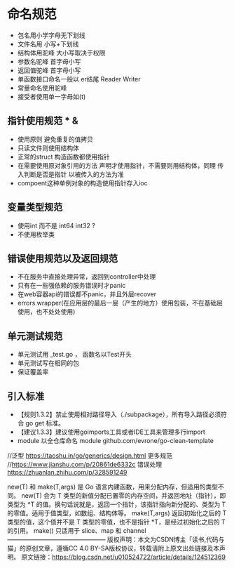 # 命名规范
 - 包名用小学字母无下划线
 - 文件名用 小写+下划线
 - 结构体用驼峰 大小写取决于权限
 - 参数名驼峰 首字母小写
 - 返回值驼峰 首字母小写
 - 单函数接口命名一般以 er结尾  Reader Writer   
 - 常量命名使用驼峰
 - 接受者使用单一字母如(t) 
  

## 指针使用规范 *  &
 - 使用原则 避免重复的值拷贝
 - 只读文件则使用结构体
 - 正常的struct 构造函数都使用指针
 - 在需要使用原对象引用的方法 声明才使用指针，不需要则用结构体，同理 传入判断是否是指针 以被传入的方法为准
 - compoent这种单例对象的构造使用指针存入ioc
## 变量类型规范
 - 使用int 而不是 int64 int32 ?
 - 不使用枚举类
## 错误使用规范以及返回规范
 - 不在服务中直接处理异常，返回到controller中处理
 - 只有在一些强依赖的服务错误时才panic
 - 在web容器api的错误都不panic，并且外层recover
 - errors.wrapper(在应用层的最后一层（产生的地方）使用包装，不在基础层使用，也不处处使用)
## 单元测试规范
 - 单元测试用 _test.go ， 函数名以Test开头
 - 单元测试写在相同的包
 - 保证覆盖率
## 引入标准
 - 【规则1.3.2】禁止使用相对路径导入（./subpackage），所有导入路径必须符合 go get 标准。
 - 【建议1.3.3】建议使用goimports工具或者IDE工具来管理多行import
 - module 以全仓库命名 module github.com/evrone/go-clean-template


//泛型
https://taoshu.in/go/generics/design.html
更多规范 //https://www.jianshu.com/p/20861de6332c
错误处理 https://zhuanlan.zhihu.com/p/328591249


new(T) 和 make(T,args) 是 Go 语言内建函数，用来分配内存，但适用的类型不同。
new(T) 会为 T 类型的新值分配已置零的内存空间，并返回地址（指针），即类型为 *T 的值。换句话说就是，返回一个指针，该指针指向新分配的、类型为 T 的零值。适用于值类型，如数组、结构体等。
make(T,args) 返回初始化之后的 T 类型的值，这个值并不是 T 类型的零值，也不是指针 *T，是经过初始化之后的 T 的引用。
make() 只适用于 slice、map 和 channel
————————————————
版权声明：本文为CSDN博主「读书,代码与猫」的原创文章，遵循CC 4.0 BY-SA版权协议，转载请附上原文出处链接及本声明。
原文链接：https://blog.csdn.net/u010524722/article/details/124512369